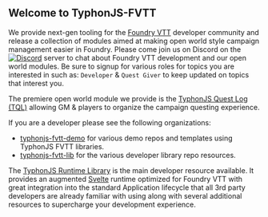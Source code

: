 ## Welcome to TyphonJS-FVTT

We provide next-gen tooling for the [Foundry VTT](https://foundryvtt.com/) developer community and release a collection of modules aimed at making open world style campaign management easier in Foundry. Please come join us on Discord on the [![Discord](https://img.shields.io/discord/737953117999726592?label=TyphonJS&style=plastic)](https://discord.gg/mnbgN8f) server to chat about Foundry VTT development and our open world modules.
Be sure to signup for various roles for topics you are interested in such as: `Developer` & `Quest Giver` to keep updated on topics that interest you.

The premiere open world module we provide is the [TyphonJS Quest Log (TQL)](https://github.com/typhonjs-fvtt/typhonjs-quest-log) allowing GM & players to organize the campaign questing experience.

If you are a developer please see the following organizations:
- [typhonjs-fvtt-demo](https://github.com/typhonjs-fvtt-demo) for various demo repos and templates using TyphonJS FVTT libraries.
- [typhonjs-fvtt-lib](https://github.com/typhonjs-fvtt-lib) for the various developer library repo resources.

The [TyphonJS Runtime Library](https://github.com/typhonjs-fvtt-lib/typhonjs) is the main developer resource available. It provides an augmented [Svelte](https://svelte.dev/) runtime optimized for Foundry VTT with great integration into the standard Application lifecycle that all 3rd party developers are already familiar with using along with 
several additional resources to supercharge your development experience.
